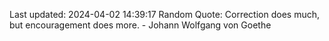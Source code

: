 Last updated: 2024-04-02 14:39:17
Random Quote: Correction does much, but encouragement does more. - Johann Wolfgang von Goethe